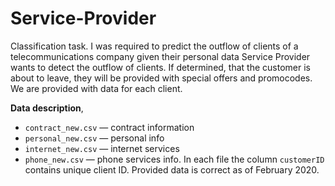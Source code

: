 # Service-Provider

Classification task. I was required to predict the outflow of clients of a telecommunications company given their personal data
Service Provider wants to detect the outflow of clients. If determined, that the customer is about to leave, they will be provided with special offers and promocodes. We are provided with data for each client.

**Data description**,
- `contract_new.csv` — contract information
- `personal_new.csv` — personal info
- `internet_new.csv` — internet services
- `phone_new.csv` — phone services info.
In each file the column `customerID` contains unique client ID.
Provided data is correct as of February 2020.

